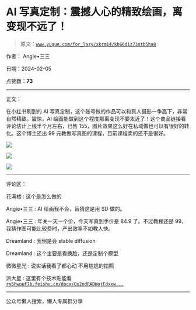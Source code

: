 # AI 写真定制：震撼人心的精致绘画，离变现不远了！

> 原文：[`www.yuque.com/for_lazy/xkrm14/kh66d1z73otb5ha8`](https://www.yuque.com/for_lazy/xkrm14/kh66d1z73otb5ha8)

作者： Angie•三三

日期：2024-02-05

点赞数：**73**

* * *

正文：

在小红书刷到的 AI 写真定制，这个账号做的作品可以和真人摄影一争高下，非常自然精致。震惊，AI 绘画能做到这个程度那离变现不要太近了！这个商品链接看评论估计上线半个月左右，已售 155，图片效果这么好在私域做也可以有很好的转化。这个博主还出 99 元教做写真图的课程，目前课程卖的还不是很好。

![](img/a5c6a67a5f5eea88f229a6446d651bfa.png)

![](img/85a3108c5ad6262b7fc77475d509fa0b.png)

![](img/24ae75c09942dc025d2028ec6efa4d0d.png)

* * *

评论区：

花满楼 : 这个是怎么做的

Angie•三三 : AI 绘画我不会，盲猜这是用 SD 做的。

Angie•三三 : 年关一天一个价，今天写真到手价是 84.9 了。不过教程还是 99，我猜作图可能比较费时，产出效率不如教人快。

Dreamland : 我倒是会 stable diffusion

Dreamland : 这个主要是看换脸，还是定制个模型

微微星光 : 说实话我看了都心动 不用尴尬的拍照

派大星 : 这里有个技术贴能看 [`ry5hwpuf7b.feishu.cn/docx/Ox2ndRADWojFdxxw...`](https://ry5hwpuf7b.feishu.cn/docx/Ox2ndRADWojFdxxwYQZcYKVbnVc?from=from_copylink) 

* * *

公众号懒人搜索，懒人专属群分享